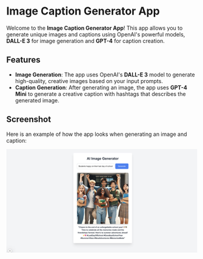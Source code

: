 # Image Caption Generator App

Welcome to the **Image Caption Generator App**! This app allows you to generate unique images and captions using OpenAI's powerful models, **DALL-E 3** for image generation and **GPT-4** for caption creation.

## Features

- **Image Generation**: The app uses OpenAI's **DALL-E 3** model to generate high-quality, creative images based on your input prompts.
- **Caption Generation**: After generating an image, the app uses **GPT-4 Mini** to generate a creative caption with hashtags that describes the generated image.

## Screenshot

Here is an example of how the app looks when generating an image and caption:

![App Screenshot](./src/app/image.png)
